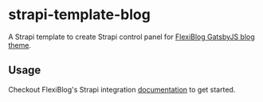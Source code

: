 # strapi-template-blog

A Strapi template to create Strapi control panel for [FlexiBlog GatsbyJS blog theme](https://themeforest.net/item/flexiblog-react-gatsby-blog-template/27538998).

## Usage

Checkout FlexiBlog's Strapi integration [documentation](https://elegantstack-docs.netlify.app/flexiblog/sourcing-data/sanity-cms/) to get started.

```

```
